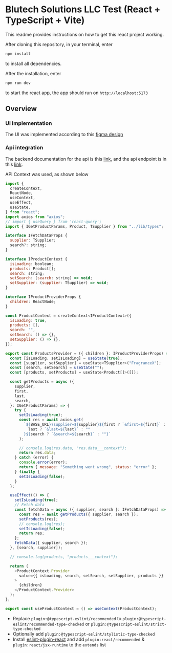 # Blutech Solutions LLC Test (React + TypeScript + Vite)

This readme provides  instructions on how to get this react project working.

After cloning this repository, in your terminal, enter
```js
npm install
```
to install all dependencies.

After the installation, enter
```js
npm run dev
````
to start the react app, the app should run on `http://localhost:5173`

## Overview

### UI Implementation
The UI was implemented according to this [figma design](https://www.figma.com/design/5YoDO1EKuVGMJK77g2CY43/Blutech-solution?node-id=425-359&t=fCesi5WRWJUPge5L-0) 

### Api integration
The backend documentation for the api is this [link](http://3.88.1.181:8000/docs), and the api endpoint is in this [link](http://3.88.1.181:8000/products/public/catalog).

API Context was used, as shown below
```js
import {
  createContext,
  ReactNode,
  useContext,
  useEffect,
  useState,
} from "react";
import axios from "axios";
// import { useQuery } from 'react-query';
import { IGetProductParams, Product, TSupplier } from "../lib/types";

interface IFetchDataProps {
  supplier: TSupplier;
  search?: string;
}

interface IProductContext {
  isLoading: boolean;
  products: Product[];
  search: string;
  setSearch: (search: string) => void;
  setSupplier: (supplier: TSupplier) => void;
}

interface IProductProviderProps {
  children: ReactNode;
}

const ProductContext = createContext<IProductContext>({
  isLoading: true,
  products: [],
  search: "",
  setSearch: () => {},
  setSupplier: () => {},
});

export const ProductsProvider = ({ children }: IProductProviderProps) => {
  const [isLoading, setIsLoading] = useState(true);
  const [supplier, setSupplier] = useState<TSupplier>("FragranceX");
  const [search, setSearch] = useState("");
  const [products, setProducts] = useState<Product[]>([]);

  const getProducts = async ({
    supplier,
    first,
    last,
    search,
  }: IGetProductParams) => {
    try {
      setIsLoading(true);
      const res = await axios.get(
        `${BASE_URL}?supplier=${supplier}${first ? `&first=${first}` : ""}${
          last ? `&last=${last}` : ""
        }${search ? `&search=${search}` : ""}`
      );

      // console.log(res.data, "res.data___context");
      return res.data;
    } catch (error) {
      console.error(error);
      return { message: "Something went wrong", status: "error" };
    } finally {
      setIsLoading(false);
    }
  };

  useEffect(() => {
    setIsLoading(true);
    // Fetch data
    const fetchData = async ({ supplier, search }: IFetchDataProps) => {
      const res = await getProducts({ supplier, search });
      setProducts(res);
      // console.log(res);
      setIsLoading(false);
      return res;
    };
    fetchData({ supplier, search });
  }, [search, supplier]);

  // console.log(products, "products___context");

  return (
    <ProductContext.Provider
      value={{ isLoading, search, setSearch, setSupplier, products }}
    >
      {children}
    </ProductContext.Provider>
  );
};

export const useProductContext = () => useContext(ProductContext);

```


- Replace `plugin:@typescript-eslint/recommended` to `plugin:@typescript-eslint/recommended-type-checked` or `plugin:@typescript-eslint/strict-type-checked`
- Optionally add `plugin:@typescript-eslint/stylistic-type-checked`
- Install [eslint-plugin-react](https://github.com/jsx-eslint/eslint-plugin-react) and add `plugin:react/recommended` & `plugin:react/jsx-runtime` to the `extends` list
